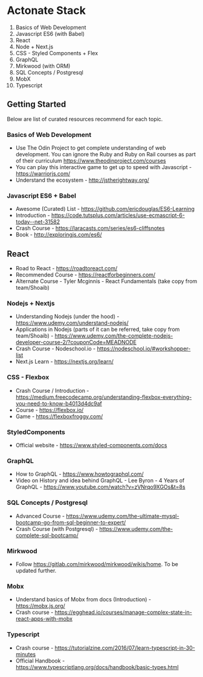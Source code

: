 # Actonate Stack

1. Basics of Web Development
2. Javascript ES6 (with Babel)
3. React 
4. Node + Next.js
5. CSS - Styled Components + Flex
6. GraphQL
7. Mirkwood (with ORM)
8. SQL Concepts / Postgresql
9. MobX
10. Typescript

## Getting Started
Below are list of curated resources recommend for each topic.


### Basics of Web Development
- Use The Odin Project to get complete understanding of web development. You can ignore the Ruby and Ruby on Rail courses as part of their curriculum
  https://www.theodinproject.com/courses
- You can play this interactive game to get up to speed with Javascript - https://warriorjs.com/
- Understand the ecosystem - http://jstherightway.org/

### Javascript ES6 + Babel
- Awesome (Curated) List - https://github.com/ericdouglas/ES6-Learning
- Introduction - https://code.tutsplus.com/articles/use-ecmascript-6-today--net-31582
- Crash Course - https://laracasts.com/series/es6-cliffsnotes
- Book - http://exploringjs.com/es6/

## React
- Road to React - https://roadtoreact.com/
- Recommended Course - https://reactforbeginners.com/
- Alternate Course - Tyler Mcginnis - React Fundamentals (take copy from team/Shoaib)

### Nodejs + Nextjs
- Understanding Nodejs (under the hood) - https://www.udemy.com/understand-nodejs/
- Applications in Nodejs (parts of it can be referred, take copy from team/Shoaib) - https://www.udemy.com/the-complete-nodejs-developer-course-2/?couponCode=MEADNODE
- Crash Course -  Nodeschool.io - https://nodeschool.io/#workshopper-list
- Next.js Learn - https://nextjs.org/learn/

### CSS - Flexbox
- Crash Course / Introduction - https://medium.freecodecamp.org/understanding-flexbox-everything-you-need-to-know-b4013d4dc9af
- Course - https://flexbox.io/
- Game - https://flexboxfroggy.com/

### StyledComponents
- Official website - https://www.styled-components.com/docs

### GraphQL
- How to GraphQL - https://www.howtographql.com/
- Video on History and idea behind GraphQL - Lee Byron - 4 Years of GraphQL - https://www.youtube.com/watch?v=zVNrqo9XGOs&t=8s

### SQL Concepts / Postgresql
- Advanced Course - https://www.udemy.com/the-ultimate-mysql-bootcamp-go-from-sql-beginner-to-expert/
- Crash Course (with Postgresql) - https://www.udemy.com/the-complete-sql-bootcamp/

### Mirkwood
- Follow https://gitlab.com/mirkwood/mirkwood/wikis/home. To be updated further.

### Mobx
- Understand basics of Mobx from docs (Introduction) - https://mobx.js.org/
- Crash course - https://egghead.io/courses/manage-complex-state-in-react-apps-with-mobx

### Typescript
- Crash course - https://tutorialzine.com/2016/07/learn-typescript-in-30-minutes
- Official Handbook - https://www.typescriptlang.org/docs/handbook/basic-types.html

